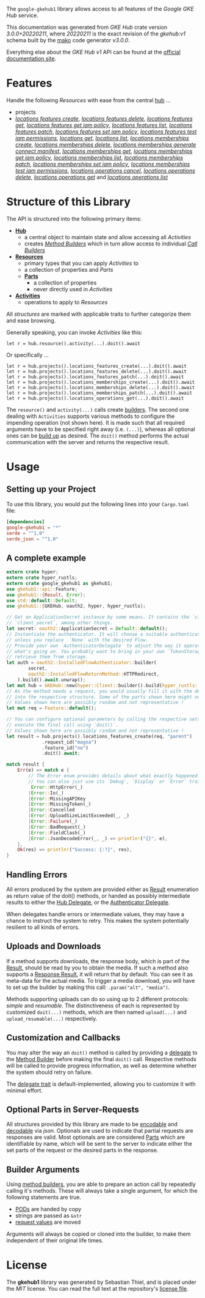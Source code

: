 <!---
DO NOT EDIT !
This file was generated automatically from 'src/mako/api/README.md.mako'
DO NOT EDIT !
-->
The `google-gkehub1` library allows access to all features of the *Google GKE Hub* service.

This documentation was generated from *GKE Hub* crate version *3.0.0+20220211*, where *20220211* is the exact revision of the *gkehub:v1* schema built by the [mako](http://www.makotemplates.org/) code generator *v3.0.0*.

Everything else about the *GKE Hub* *v1* API can be found at the
[official documentation site](https://cloud.google.com/anthos/multicluster-management/connect/registering-a-cluster).
# Features

Handle the following *Resources* with ease from the central [hub](https://docs.rs/google-gkehub1/3.0.0+20220211/google_gkehub1/GKEHub) ... 

* projects
 * [*locations features create*](https://docs.rs/google-gkehub1/3.0.0+20220211/google_gkehub1/api::ProjectLocationFeatureCreateCall), [*locations features delete*](https://docs.rs/google-gkehub1/3.0.0+20220211/google_gkehub1/api::ProjectLocationFeatureDeleteCall), [*locations features get*](https://docs.rs/google-gkehub1/3.0.0+20220211/google_gkehub1/api::ProjectLocationFeatureGetCall), [*locations features get iam policy*](https://docs.rs/google-gkehub1/3.0.0+20220211/google_gkehub1/api::ProjectLocationFeatureGetIamPolicyCall), [*locations features list*](https://docs.rs/google-gkehub1/3.0.0+20220211/google_gkehub1/api::ProjectLocationFeatureListCall), [*locations features patch*](https://docs.rs/google-gkehub1/3.0.0+20220211/google_gkehub1/api::ProjectLocationFeaturePatchCall), [*locations features set iam policy*](https://docs.rs/google-gkehub1/3.0.0+20220211/google_gkehub1/api::ProjectLocationFeatureSetIamPolicyCall), [*locations features test iam permissions*](https://docs.rs/google-gkehub1/3.0.0+20220211/google_gkehub1/api::ProjectLocationFeatureTestIamPermissionCall), [*locations get*](https://docs.rs/google-gkehub1/3.0.0+20220211/google_gkehub1/api::ProjectLocationGetCall), [*locations list*](https://docs.rs/google-gkehub1/3.0.0+20220211/google_gkehub1/api::ProjectLocationListCall), [*locations memberships create*](https://docs.rs/google-gkehub1/3.0.0+20220211/google_gkehub1/api::ProjectLocationMembershipCreateCall), [*locations memberships delete*](https://docs.rs/google-gkehub1/3.0.0+20220211/google_gkehub1/api::ProjectLocationMembershipDeleteCall), [*locations memberships generate connect manifest*](https://docs.rs/google-gkehub1/3.0.0+20220211/google_gkehub1/api::ProjectLocationMembershipGenerateConnectManifestCall), [*locations memberships get*](https://docs.rs/google-gkehub1/3.0.0+20220211/google_gkehub1/api::ProjectLocationMembershipGetCall), [*locations memberships get iam policy*](https://docs.rs/google-gkehub1/3.0.0+20220211/google_gkehub1/api::ProjectLocationMembershipGetIamPolicyCall), [*locations memberships list*](https://docs.rs/google-gkehub1/3.0.0+20220211/google_gkehub1/api::ProjectLocationMembershipListCall), [*locations memberships patch*](https://docs.rs/google-gkehub1/3.0.0+20220211/google_gkehub1/api::ProjectLocationMembershipPatchCall), [*locations memberships set iam policy*](https://docs.rs/google-gkehub1/3.0.0+20220211/google_gkehub1/api::ProjectLocationMembershipSetIamPolicyCall), [*locations memberships test iam permissions*](https://docs.rs/google-gkehub1/3.0.0+20220211/google_gkehub1/api::ProjectLocationMembershipTestIamPermissionCall), [*locations operations cancel*](https://docs.rs/google-gkehub1/3.0.0+20220211/google_gkehub1/api::ProjectLocationOperationCancelCall), [*locations operations delete*](https://docs.rs/google-gkehub1/3.0.0+20220211/google_gkehub1/api::ProjectLocationOperationDeleteCall), [*locations operations get*](https://docs.rs/google-gkehub1/3.0.0+20220211/google_gkehub1/api::ProjectLocationOperationGetCall) and [*locations operations list*](https://docs.rs/google-gkehub1/3.0.0+20220211/google_gkehub1/api::ProjectLocationOperationListCall)




# Structure of this Library

The API is structured into the following primary items:

* **[Hub](https://docs.rs/google-gkehub1/3.0.0+20220211/google_gkehub1/GKEHub)**
    * a central object to maintain state and allow accessing all *Activities*
    * creates [*Method Builders*](https://docs.rs/google-gkehub1/3.0.0+20220211/google_gkehub1/client::MethodsBuilder) which in turn
      allow access to individual [*Call Builders*](https://docs.rs/google-gkehub1/3.0.0+20220211/google_gkehub1/client::CallBuilder)
* **[Resources](https://docs.rs/google-gkehub1/3.0.0+20220211/google_gkehub1/client::Resource)**
    * primary types that you can apply *Activities* to
    * a collection of properties and *Parts*
    * **[Parts](https://docs.rs/google-gkehub1/3.0.0+20220211/google_gkehub1/client::Part)**
        * a collection of properties
        * never directly used in *Activities*
* **[Activities](https://docs.rs/google-gkehub1/3.0.0+20220211/google_gkehub1/client::CallBuilder)**
    * operations to apply to *Resources*

All *structures* are marked with applicable traits to further categorize them and ease browsing.

Generally speaking, you can invoke *Activities* like this:

```Rust,ignore
let r = hub.resource().activity(...).doit().await
```

Or specifically ...

```ignore
let r = hub.projects().locations_features_create(...).doit().await
let r = hub.projects().locations_features_delete(...).doit().await
let r = hub.projects().locations_features_patch(...).doit().await
let r = hub.projects().locations_memberships_create(...).doit().await
let r = hub.projects().locations_memberships_delete(...).doit().await
let r = hub.projects().locations_memberships_patch(...).doit().await
let r = hub.projects().locations_operations_get(...).doit().await
```

The `resource()` and `activity(...)` calls create [builders][builder-pattern]. The second one dealing with `Activities` 
supports various methods to configure the impending operation (not shown here). It is made such that all required arguments have to be 
specified right away (i.e. `(...)`), whereas all optional ones can be [build up][builder-pattern] as desired.
The `doit()` method performs the actual communication with the server and returns the respective result.

# Usage

## Setting up your Project

To use this library, you would put the following lines into your `Cargo.toml` file:

```toml
[dependencies]
google-gkehub1 = "*"
serde = "^1.0"
serde_json = "^1.0"
```

## A complete example

```Rust
extern crate hyper;
extern crate hyper_rustls;
extern crate google_gkehub1 as gkehub1;
use gkehub1::api::Feature;
use gkehub1::{Result, Error};
use std::default::Default;
use gkehub1::{GKEHub, oauth2, hyper, hyper_rustls};

// Get an ApplicationSecret instance by some means. It contains the `client_id` and 
// `client_secret`, among other things.
let secret: oauth2::ApplicationSecret = Default::default();
// Instantiate the authenticator. It will choose a suitable authentication flow for you, 
// unless you replace  `None` with the desired Flow.
// Provide your own `AuthenticatorDelegate` to adjust the way it operates and get feedback about 
// what's going on. You probably want to bring in your own `TokenStorage` to persist tokens and
// retrieve them from storage.
let auth = oauth2::InstalledFlowAuthenticator::builder(
        secret,
        oauth2::InstalledFlowReturnMethod::HTTPRedirect,
    ).build().await.unwrap();
let mut hub = GKEHub::new(hyper::Client::builder().build(hyper_rustls::HttpsConnector::with_native_roots()), auth);
// As the method needs a request, you would usually fill it with the desired information
// into the respective structure. Some of the parts shown here might not be applicable !
// Values shown here are possibly random and not representative !
let mut req = Feature::default();

// You can configure optional parameters by calling the respective setters at will, and
// execute the final call using `doit()`.
// Values shown here are possibly random and not representative !
let result = hub.projects().locations_features_create(req, "parent")
             .request_id("magna")
             .feature_id("no")
             .doit().await;

match result {
    Err(e) => match e {
        // The Error enum provides details about what exactly happened.
        // You can also just use its `Debug`, `Display` or `Error` traits
         Error::HttpError(_)
        |Error::Io(_)
        |Error::MissingAPIKey
        |Error::MissingToken(_)
        |Error::Cancelled
        |Error::UploadSizeLimitExceeded(_, _)
        |Error::Failure(_)
        |Error::BadRequest(_)
        |Error::FieldClash(_)
        |Error::JsonDecodeError(_, _) => println!("{}", e),
    },
    Ok(res) => println!("Success: {:?}", res),
}

```
## Handling Errors

All errors produced by the system are provided either as [Result](https://docs.rs/google-gkehub1/3.0.0+20220211/google_gkehub1/client::Result) enumeration as return value of
the doit() methods, or handed as possibly intermediate results to either the 
[Hub Delegate](https://docs.rs/google-gkehub1/3.0.0+20220211/google_gkehub1/client::Delegate), or the [Authenticator Delegate](https://docs.rs/yup-oauth2/*/yup_oauth2/trait.AuthenticatorDelegate.html).

When delegates handle errors or intermediate values, they may have a chance to instruct the system to retry. This 
makes the system potentially resilient to all kinds of errors.

## Uploads and Downloads
If a method supports downloads, the response body, which is part of the [Result](https://docs.rs/google-gkehub1/3.0.0+20220211/google_gkehub1/client::Result), should be
read by you to obtain the media.
If such a method also supports a [Response Result](https://docs.rs/google-gkehub1/3.0.0+20220211/google_gkehub1/client::ResponseResult), it will return that by default.
You can see it as meta-data for the actual media. To trigger a media download, you will have to set up the builder by making
this call: `.param("alt", "media")`.

Methods supporting uploads can do so using up to 2 different protocols: 
*simple* and *resumable*. The distinctiveness of each is represented by customized 
`doit(...)` methods, which are then named `upload(...)` and `upload_resumable(...)` respectively.

## Customization and Callbacks

You may alter the way an `doit()` method is called by providing a [delegate](https://docs.rs/google-gkehub1/3.0.0+20220211/google_gkehub1/client::Delegate) to the 
[Method Builder](https://docs.rs/google-gkehub1/3.0.0+20220211/google_gkehub1/client::CallBuilder) before making the final `doit()` call. 
Respective methods will be called to provide progress information, as well as determine whether the system should 
retry on failure.

The [delegate trait](https://docs.rs/google-gkehub1/3.0.0+20220211/google_gkehub1/client::Delegate) is default-implemented, allowing you to customize it with minimal effort.

## Optional Parts in Server-Requests

All structures provided by this library are made to be [encodable](https://docs.rs/google-gkehub1/3.0.0+20220211/google_gkehub1/client::RequestValue) and 
[decodable](https://docs.rs/google-gkehub1/3.0.0+20220211/google_gkehub1/client::ResponseResult) via *json*. Optionals are used to indicate that partial requests are responses 
are valid.
Most optionals are are considered [Parts](https://docs.rs/google-gkehub1/3.0.0+20220211/google_gkehub1/client::Part) which are identifiable by name, which will be sent to 
the server to indicate either the set parts of the request or the desired parts in the response.

## Builder Arguments

Using [method builders](https://docs.rs/google-gkehub1/3.0.0+20220211/google_gkehub1/client::CallBuilder), you are able to prepare an action call by repeatedly calling it's methods.
These will always take a single argument, for which the following statements are true.

* [PODs][wiki-pod] are handed by copy
* strings are passed as `&str`
* [request values](https://docs.rs/google-gkehub1/3.0.0+20220211/google_gkehub1/client::RequestValue) are moved

Arguments will always be copied or cloned into the builder, to make them independent of their original life times.

[wiki-pod]: http://en.wikipedia.org/wiki/Plain_old_data_structure
[builder-pattern]: http://en.wikipedia.org/wiki/Builder_pattern
[google-go-api]: https://github.com/google/google-api-go-client

# License
The **gkehub1** library was generated by Sebastian Thiel, and is placed 
under the *MIT* license.
You can read the full text at the repository's [license file][repo-license].

[repo-license]: https://github.com/Byron/google-apis-rsblob/main/LICENSE.md
